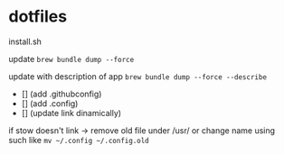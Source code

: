 # dotfiles

install.sh

update
`brew bundle dump --force`

update with description of app
`brew bundle dump --force --describe`


- [] (add .githubconfig)
- [] (add .config)
- [] (update link dinamically)


if stow doesn't link -> remove old file under /usr/ or change name using such like `mv ~/.config ~/.config.old`

